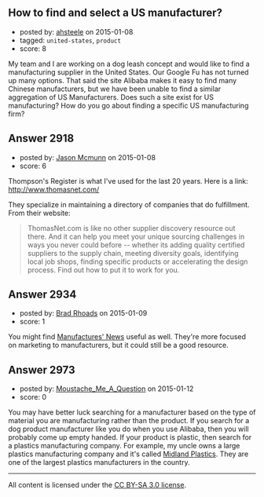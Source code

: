 ## How to find and select a US manufacturer?

- posted by: [ahsteele](https://stackexchange.com/users/24283/ahsteele) on 2015-01-08
- tagged: `united-states`, `product`
- score: 8

<p>My team and I are working on a dog leash concept and would like to find a manufacturing supplier in the United States. Our Google Fu has not turned up many options. That said the site Alibaba makes it easy to find many Chinese manufacturers, but we have been unable to find a similar aggregation of US Manufacturers. Does such a site exist for US manufacturing? How do you go about finding a specific US manufacturing firm?</p>



## Answer 2918

- posted by: [Jason Mcmunn](https://stackexchange.com/users/5429346/jason-mcmunn) on 2015-01-08
- score: 6

<p>Thompson's Register is what I've used for the last 20 years.  Here is a link: <a href="http://www.thomasnet.com/">http://www.thomasnet.com/</a></p>

<p>They specialize in maintaining a directory of companies that do fulfillment. From their website:</p>

<blockquote>
  <p>ThomasNet.com is like no other supplier discovery resource out there.
  And it can help you meet your unique sourcing challenges in ways you
  never could before -- whether its adding quality certified suppliers
  to the supply chain, meeting diversity goals, identifying local job
  shops, finding specific products or accelerating the design process.
  Find out how to put it to work for you.</p>
</blockquote>



## Answer 2934

- posted by: [Brad Rhoads](https://stackexchange.com/users/42121/brad-rhoads) on 2015-01-09
- score: 1

<p>You might find <a href="http://www.manufacturersnews.com/" rel="nofollow">Manufactures' News</a> useful as well. They're more focused on marketing to manufacturers, but it could still be a good resource.</p>



## Answer 2973

- posted by: [Moustache_Me_A_Question](https://stackexchange.com/users/4391602/moustache-me-a-question) on 2015-01-12
- score: 0

<p>You may have better luck searching for a manufacturer based on the type of material you are manufacturing rather than the product.  If you search for a dog product manufacturer like you do when you use Alibaba, then you will probably come up empty handed.  If your product is plastic, then search for a plastics manufacturing company.  For example, my uncle owns a large plastics manufacturing company and it's called <a href="http://www.midlandplastics.com/" rel="nofollow">Midland Plastics</a>.  They are one of the largest plastics manufacturers in the country.</p>




---

All content is licensed under the [CC BY-SA 3.0 license](https://creativecommons.org/licenses/by-sa/3.0/).
